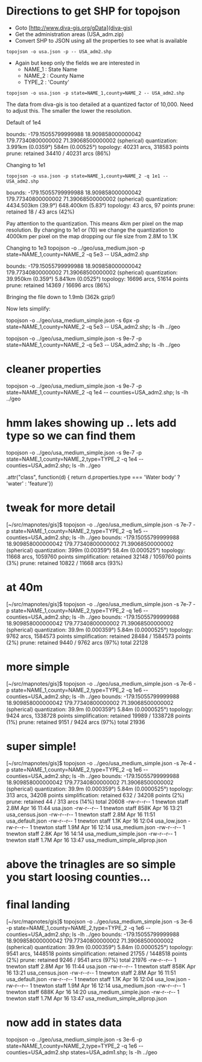 # Directions to get SHP for topojson

* Goto [http://www.diva-gis.org/gData](diva-gis)
* Get the administration areas (USA_adm.zip)
* Convert SHP to JSON using all the properties to see what is available

```
topojson -o usa.json -p -- USA_adm2.shp
```

* Again but keep only the fields we are interested in
    * NAME_1 : State Name
    * NAME_2 : County Name
    * TYPE_2 : 'County'

```
topojson -o usa.json -p state=NAME_1,county=NAME_2 -- USA_adm2.shp
```

The data from diva-gis is too detailed at a quantized factor of 10,000.  Need to adjust this.  The smaller the lower the resolution.

Default of 1e4

bounds: -179.15055799999988 18.909858000000042 179.77340800000002 71.39068500000002 (spherical)
quantization: 3.991km (0.0359°) 584m (0.00525°)
topology: 40231 arcs, 318583 points
prune: retained 34410 / 40231 arcs (86%)

Changing to 1e1

```
topojson -o usa.json -p state=NAME_1,county=NAME_2 -q 1e1 -- USA_adm2.shp
```
bounds: -179.15055799999988 18.909858000000042 179.77340800000002 71.39068500000002 (spherical)
quantization: 4434.503km (39.9°) 648.400km (5.83°)
topology: 43 arcs, 97 points
prune: retained 18 / 43 arcs (42%)

Pay attention to the quantization.  This means 4km per pixel on the map resolution.  By changing to 1e1 or (10) we change the quantization to 4000km per pixel on the map dropping our file size from 2.8M to 1.1K


Changing to 1e3
topojson -o ../geo/usa_medium.json -p state=NAME_1,county=NAME_2 -q 5e3 -- USA_adm2.shp

bounds: -179.15055799999988 18.909858000000042 179.77340800000002 71.39068500000002 (spherical)
quantization: 39.950km (0.359°) 5.841km (0.0525°)
topology: 16696 arcs, 51614 points
prune: retained 14369 / 16696 arcs (86%)

Bringing the file down to 1.9mb (362k gzip!)

Now lets simplify:

topojson -o ../geo/usa_medium_simple.json -s 6px -p state=NAME_1,county=NAME_2 -q 5e3 -- USA_adm2.shp; ls -lh ../geo

topojson -o ../geo/usa_medium_simple.json -s 9e-7 -p state=NAME_1,county=NAME_2 -q 5e3 -- USA_adm2.shp; ls -lh ../geo

# cleaner properties
topojson -o ../geo/usa_medium_simple.json -s 9e-7 -p state=NAME_1,county=NAME_2 -q 1e4 -- counties=USA_adm2.shp; ls -lh ../geo

# hmm lakes showing up .. lets add type so we can find them

topojson -o ../geo/usa_medium_simple.json -s 9e-7 -p state=NAME_1,county=NAME_2,type=TYPE_2 -q 1e4 -- counties=USA_adm2.shp; ls -lh ../geo

.attr("class", function(d) { return d.properties.type === 'Water body' ? 'water' : 'feature'})

# tweak for more detail
[~/src/mapnotes/gis]$ topojson -o ../geo/usa_medium_simple.json -s 7e-7 -p state=NAME_1,county=NAME_2,type=TYPE_2 -q 1e5 -- counties=USA_adm2.shp; ls -lh ../geo
bounds: -179.15055799999988 18.909858000000042 179.77340800000002 71.39068500000002 (spherical)
quantization: 399m (0.00359°) 58.4m (0.000525°)
topology: 11668 arcs, 1059760 points
simplification: retained 32148 / 1059760 points (3%)
prune: retained 10822 / 11668 arcs (93%)

# at 40m
[~/src/mapnotes/gis]$ topojson -o ../geo/usa_medium_simple.json -s 7e-7 -p state=NAME_1,county=NAME_2,type=TYPE_2 -q 1e6 -- counties=USA_adm2.shp; ls -lh ../geo
bounds: -179.15055799999988 18.909858000000042 179.77340800000002 71.39068500000002 (spherical)
quantization: 39.9m (0.000359°) 5.84m (0.0000525°)
topology: 9762 arcs, 1584573 points
simplification: retained 28484 / 1584573 points (2%)
prune: retained 9440 / 9762 arcs (97%)
total 22128

# more simple
[~/src/mapnotes/gis]$ topojson -o ../geo/usa_medium_simple.json -s 7e-6 -p state=NAME_1,county=NAME_2,type=TYPE_2 -q 1e6 -- counties=USA_adm2.shp; ls -lh ../geo
bounds: -179.15055799999988 18.909858000000042 179.77340800000002 71.39068500000002 (spherical)
quantization: 39.9m (0.000359°) 5.84m (0.0000525°)
topology: 9424 arcs, 1338728 points
simplification: retained 19989 / 1338728 points (1%)
prune: retained 9151 / 9424 arcs (97%)
total 21936

# super simple!
[~/src/mapnotes/gis]$ topojson -o ../geo/usa_medium_simple.json -s 7e-4 -p state=NAME_1,county=NAME_2,type=TYPE_2 -q 1e6 -- counties=USA_adm2.shp; ls -lh ../geo
bounds: -179.15055799999988 18.909858000000042 179.77340800000002 71.39068500000002 (spherical)
quantization: 39.9m (0.000359°) 5.84m (0.0000525°)
topology: 313 arcs, 34208 points
simplification: retained 632 / 34208 points (2%)
prune: retained 44 / 313 arcs (14%)
total 20608
-rw-r--r--  1 tnewton  staff   2.8M Apr 16 11:44 usa.json
-rw-r--r--  1 tnewton  staff   858K Apr 16 13:21 usa_census.json
-rw-r--r--  1 tnewton  staff   2.8M Apr 16 11:51 usa_default.json
-rw-r--r--  1 tnewton  staff   1.1K Apr 16 12:04 usa_low.json
-rw-r--r--  1 tnewton  staff   1.9M Apr 16 12:14 usa_medium.json
-rw-r--r--  1 tnewton  staff   2.8K Apr 16 14:14 usa_medium_simple.json
-rw-r--r--  1 tnewton  staff   1.7M Apr 16 13:47 usa_medium_simple_allprop.json

# above the trinagles are so simple you start loosing counties...

# final landing
[~/src/mapnotes/gis]$ topojson -o ../geo/usa_medium_simple.json -s 3e-6 -p state=NAME_1,county=NAME_2,type=TYPE_2 -q 1e6 -- counties=USA_adm2.shp; ls -lh ../geo
bounds: -179.15055799999988 18.909858000000042 179.77340800000002 71.39068500000002 (spherical)
quantization: 39.9m (0.000359°) 5.84m (0.0000525°)
topology: 9541 arcs, 1448518 points
simplification: retained 21755 / 1448518 points (2%)
prune: retained 9246 / 9541 arcs (97%)
total 21976
-rw-r--r--  1 tnewton  staff   2.8M Apr 16 11:44 usa.json
-rw-r--r--  1 tnewton  staff   858K Apr 16 13:21 usa_census.json
-rw-r--r--  1 tnewton  staff   2.8M Apr 16 11:51 usa_default.json
-rw-r--r--  1 tnewton  staff   1.1K Apr 16 12:04 usa_low.json
-rw-r--r--  1 tnewton  staff   1.9M Apr 16 12:14 usa_medium.json
-rw-r--r--  1 tnewton  staff   688K Apr 16 14:20 usa_medium_simple.json
-rw-r--r--  1 tnewton  staff   1.7M Apr 16 13:47 usa_medium_simple_allprop.json

# now add in states data

topojson -o ../geo/usa_medium_simple.json -s 3e-6 -p state=NAME_1,county=NAME_2,type=TYPE_2 -q 1e6 -- counties=USA_adm2.shp states=USA_adm1.shp; ls -lh ../geo

<!-- Getting some strange artifacts using this source.  Trying US census located heree -->

<!-- http://www2.census.gov/geo/tiger/TIGER2010DP1/County_2010Census_DP1.zip -->

<!-- -q 1e5 \
    -s 1 \
    --projection 'd3.geo.albersUsa()' \
    --id-property=GEOID10 \
    -p name=NAMELSAD10,pop=+DP0010001 \
    -o $@ \
    -- counties=County_2010Census_DP1.shp

node --max_old_space_size=8192 /usr/local/share/npm/bin/topojson -q 1e5 -s 1 --projection 'd3.geo.albersUsa()' --id-property=GEOID10 -p name=NAMELSAD10 -o usa.json -- counties=County_2010Census_DP1.shp -->






